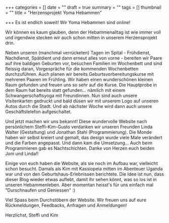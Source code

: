 +++
categories = []
date = ""
draft = true
summary = ""
tags = []
thumbnail = ""
title = "Herzensprojekt Yoma Hebammen"

+++
Es ist endlich soweit! Wir Yoma Hebammen sind online!

Wir können es kaum glauben, denn der Hebammenalltag ist wie immer voll und irgendwie stecken wir auch schon mitten in unserem Herzensprojekt drin.

Neben unseren (manchmal verrücketen) Tagen im Spital - Frühdienst, Nachdienst, Spätdient und dann erneut alles von vorne - bereiten wir Paare auf ihre baldigen Geburten vor, besuchen Familien im Wochenbett und sind fleissig daran, Vorgespräche für die kommenden Wochenbetten durchzuführen. Auch planen wir bereits Geburtsvorbereitungskurse mit mehreren Paaren im Frühling. Wir haben einen wunderschönen kleinen Raum gefunden und freuen uns so sehr auf die Kurse. Die Hauptprobe in dem Raum hat bereits statt gefunden... nämlich mit einem Schwangerschaftsyoga mit Freundinnen. Nun sind auch unsere Visitenkarten gedruckt und bald düsen wir mit unserem Logo auf unseren Autos durch die Stadt. Und ab nächster Woche wird dann auch unsere Geschäftstelefon aufgeschaltet.

Und jetzt machen wir uns bekannt! Diese wundervolle Website nach persönlichem Steffi-Kim-Gusto verdanken wir unseren Freunden Linda Walter (Gestaltung) und Jonathan Stahl (Programmierung). Die Monde haben wir selbst kreiert und gemalt, das design wurde viele Male verändert und die Farben angepasst. Und dann kam die Umsetzung... Auch beim Programmieren gab es Nachtschichten. Danke von Herzen euch beiden Joni und Linda!!

Einige von euch haben die Website, als sie noch im Aufbau war, vielleicht schon besucht. Damals als Kim mit Kassiopeia mitten im Abenteuer Uganda war und von den Geburtshaus-Erlebnissen berichtete. Die Idee ist nun, dass dieser Blog wieder etwas auflebt, damit ihr sehen könnt, was so los ist in unseren Hebammenleben. Aber momentan heisst's für uns einfach mal "Durschnaufen und Geniessen" :)

Viel Spass beim Durchstöbern der Website. Wir freuen uns auf eure Rückmeldungen, Feedbacks, Anfragen und Anmeldungen!

Herzlichst, Steffi und Kim